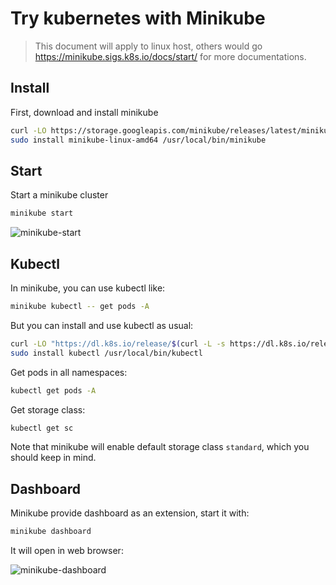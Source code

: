 # Try kubernetes with Minikube

> This document will apply to linux host, others would go <https://minikube.sigs.k8s.io/docs/start/> for more documentations.

## Install

First, download and install minikube

```sh
curl -LO https://storage.googleapis.com/minikube/releases/latest/minikube-linux-amd64
sudo install minikube-linux-amd64 /usr/local/bin/minikube
```

## Start

Start a minikube cluster

```sh
minikube start
```

![minikube-start](../en/assets/minikube-start.png)

## Kubectl

In minikube, you can use kubectl like:

```sh
minikube kubectl -- get pods -A
```

But you can install and use kubectl as usual:

```sh
curl -LO "https://dl.k8s.io/release/$(curl -L -s https://dl.k8s.io/release/stable.txt)/bin/linux/amd64/kubectl"
sudo install kubectl /usr/local/bin/kubectl
```

Get pods in all namespaces:

```sh
kubectl get pods -A
```

Get storage class:

```sh
kubectl get sc
```

Note that minikube will enable default storage class `standard`, which you should keep in mind.

## Dashboard

Minikube provide dashboard as an extension, start it with:

```sh
minikube dashboard
```

It will open in web browser:

![minikube-dashboard](../en/assets/minikube-dashboard.png)